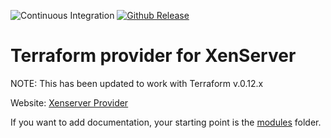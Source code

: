 ![Continuous Integration](https://github.com/terra-farm/terraform-provider-xenserver/workflows/Continuous%20Integration/badge.svg)
[![Github Release](https://img.shields.io/github/release/ringods/terraform-provider-xenserver.svg)](link=https://github.com/terra-farm/terraform-provider-xenserver/releases)


# Terraform provider for XenServer

NOTE: This has been updated to work with Terraform v.0.12.x

Website: [Xenserver Provider](https://terra-farm.github.io/provider-xenserver/)

If you want to add documentation, your starting point is the [modules](modules) folder.
